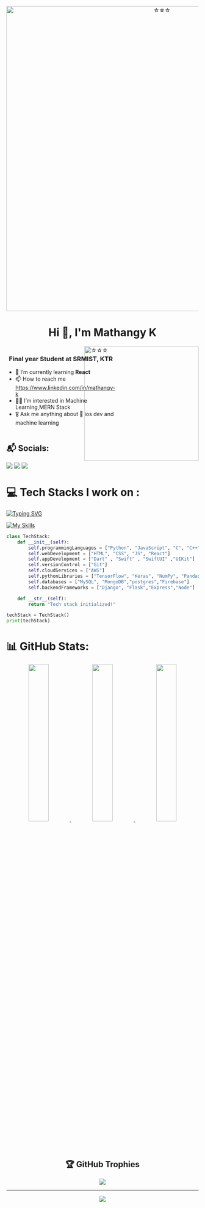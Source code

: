 <p align="center">
  <img src="https://github.com/mkswagger/mkswagger/assets/34826479/d5b82db3-baf8-47b1-b413-c94ba89e0901" alt="☆☆☆" width="800">

</p>



<h1 align="center">Hi 👋, I'm Mathangy K</h1>
<!-- <h1 align=center>
  ![](https://readme-typing-svg.demolab.com?font=Fira+Code&pause=1000&color=1158F7&width=435&lines=Hi+%F0%9F%91%8B!+I+am+Mathangy)
</h1> -->
  <img src="https://64.media.tumblr.com/cb1a6d28f1f97fe56c0764cdf40fc92c/d662df3b2e19bcdc-c5/s2048x3072/be56de3866ebc146e4f1b0893ca69b955a92ae23.gif" alt="☆☆☆" width="300" align="right">
<!-- <img src="https://github.com/mkswagger/mkswagger/assets/34826479/b4b5f9d6-ef27-4985-8f2c-95479d6baba8" alt="typing" width="300" align="right"> -->

<div style="display: flex; justify-content: space-between;">
  <div>
    <h3 align="center"> Final year Student at SRMIST, KTR</h3>
    <ul>
      <li>🌱 I’m currently learning <strong>React</strong></li>
      <li>📫 How to reach me <a href="https://www.linkedin.com/in/mathangy-k">https://www.linkedin.com/in/mathangy-k</a></li>
      <li>🧠🦾 I’m interested in Machine Learning,MERN Stack</li>
      <li>🎖️ Ask me anything about  ios dev and machine learning </li>
    </ul>
  </div>
 
</div>

## 📬 Socials:
<p>
  <a href="https://www.linkedin.com/in/mathangy-k" target="_blank"><img src="https://img.shields.io/badge/linkedin-%230077B5.svg?&style=for-the-badge&logo=linkedin&logoColor=white" /></a>
  <a href="https://portfolio-mkswagger29.vercel.app" target="_blank"><img src="https://img.shields.io/badge/my_portfolio-000?style=for-the-badge&logo=ko-fi&logoColor=white" /></a>
  <a href="https://leetcode.com/mkswagger/"><img src="https://img.shields.io/badge/LeetCode-000000?style=for-the-badge&logo=LeetCode&logoColor=#d16c06" /><a/>
</p>

# 💻 Tech Stacks I work on :
<!--![Group 131](https://github.com/mkswagger/mkswagger/assets/34826479/0642c05d-1a75-42c6-99db-330138b4c752)-->
[![Typing SVG](https://readme-typing-svg.demolab.com?font=Fira+Code&size=19&pause=1000&color=AE0CF7&width=435&lines=You+can+find+me+coding+ML+models;Exploring+new+tech+stacks;Sharpening+my+problem-solving+skills;The+best+is+yet+to+come+)](https://git.io/typing-svg)
 
[![My Skills](https://skillicons.dev/icons?i=c,cpp,py,cs,arduino,css,dart,django,express,figma,firebase,flask,flutter,git,github,gitlab,gulp,html,java,js,linux,md,mysql,mongodb,nodejs,aws,docker,dotnet,anaconda,opencv,postman,pytorch,sqlite,mysql,supabase,sklearn,selenium,swift,tensorflow&perline=21)](https://skillicons.dev)


```python
class TechStack:
    def __init__(self):
        self.programmingLanguages = ["Python", "JavaScript", "C", "C++"]
        self.webDevelopment = ["HTML", "CSS", "JS", "React"]
        self.appDevelopment = ["Dart" , "Swift" , "SwiftUI" ,"UIKit"]
        self.versionControl = ["Git"]
        self.cloudServices = ["AWS"]
        self.pythonLibraries = ["TensorFlow", "Keras", "NumPy", "Pandas", "Seaborn", "Matplotlib", "PyTorch", "Langchain"]
        self.databases = ["MySQL", "MongoDB","postgres","Firebase"]
        self.backendFrameworks = ["Django", "Flask","Express","Node"]

    def __str__(self):
        return "Tech stack initialized!"

techStack = TechStack()
print(techStack)

```
# 📊 GitHub Stats:


<div align="center" >
<a  href="https://github.com/mkswagger">

<img src="https://github-readme-stats.vercel.app/api?username=mkswagger&include_all_commits=true&count_private=true&show_icons=true&line_height=20&title_color=7A7ADB&icon_color=2234AE&text_color=D3D3D3&bg_color=0,000000,130F40" width="32.5%">
<img src="https://github-readme-stats.vercel.app/api/top-langs?username=mkswagger&show_icons=true&locale=en&layout=donut&title_color=7A7ADB&icon_color=2234AE&text_color=D3D3D3&bg_color=0,000000,130F40&hide=jupyter%20notebook" width="32.5%">
<img src="https://github-readme-streak-stats.herokuapp.com/?user=mkswagger&theme=dark" width="32.5%">

</a>

  
<!--![](https://github-readme-stats-.vercel.app/api?username=mkswagger&theme=great-gatsby&hide_border=false&include_all_commits=true&count_private=true)<br/>
![](https://github-readme-streak-.vercel.appcom/?user=mkswagger&theme=algolia&hide_border=false)<br/>
<!--![](https://github-readme-stats.vercel.app/api/top-langs?username=mkswagger&hide=jupyter%20notebook&theme=algolia&show_icons=true) </br>
![](https://github-readme-stats.vercel.app/api/top-langs/?username=mkswagger&theme=algolia&show_icons=true&layout=donut-vertical&hide=jupyter%20notebook)</br>
</h1> -->

## 🏆 GitHub Trophies
![](https://github-profile-trophy.vercel.app/?username=mkswagger&margin-w=8&margin-h=4&theme=onedark)

---
[![](https://visitcount.itsvg.in/api?id=mkswagger&icon=0&color=3)](https://visitcount.itsvg.in)


